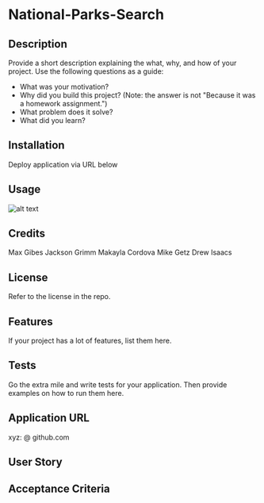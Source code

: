 # National-Parks-Search

## Description

Provide a short description explaining the what, why, and how of your project. Use the following questions as a guide:

- What was your motivation?
- Why did you build this project? (Note: the answer is not "Because it was a homework assignment.")
- What problem does it solve?
- What did you learn?


## Installation

Deploy application via URL below

## Usage

![alt text](assets/images/screenshot.png)

## Credits

Max Gibes
Jackson Grimm
Makayla Cordova
Mike Getz
Drew Isaacs

## License

Refer to the license in the repo. 

## Features

If your project has a lot of features, list them here.


## Tests

Go the extra mile and write tests for your application. Then provide examples on how to run them here.

## Application URL

xyz: @ github.com

## User Story 

## Acceptance Criteria




